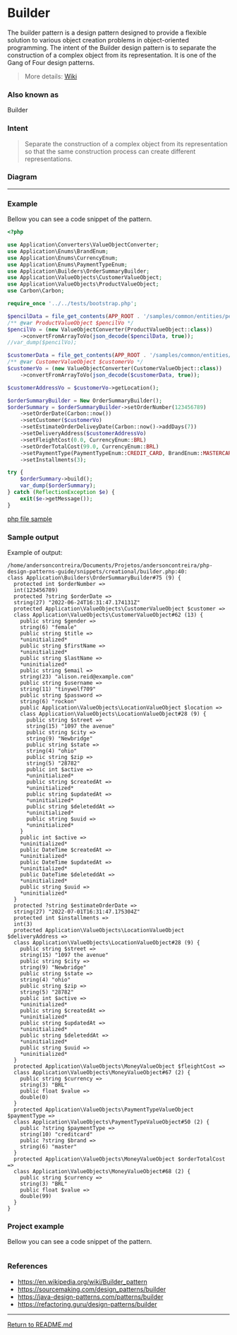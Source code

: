 # Builder

The builder pattern is a design pattern designed to provide a flexible solution to various object creation problems in object-oriented programming. The intent of the Builder design pattern is to separate the construction of a complex object from its representation. It is one of the Gang of Four design patterns.

> More details: [Wiki](https://en.wikipedia.org/wiki/Builder_pattern)

### Also known as
Builder

### Intent
> Separate the construction of a complex object from its representation so that the same construction process can create different representations.


### Diagram

[//]: # (![Diagram]&#40;../images/creational/DesignPatterns-Creational-Abstract-Factory.drawio.png&#41;)


---

### Example
Bellow you can see a code snippet of the pattern.

```php
<?php

use Application\Converters\ValueObjectConverter;
use Application\Enums\BrandEnum;
use Application\Enums\CurrencyEnum;
use Application\Enums\PaymentTypeEnum;
use Application\Builders\OrderSummaryBuilder;
use Application\ValueObjects\CustomerValueObject;
use Application\ValueObjects\ProductValueObject;
use Carbon\Carbon;

require_once '../../tests/bootstrap.php';

$pencilData = file_get_contents(APP_ROOT . '/samples/common/entities/pencil.product.json');
/** @var ProductValueObject $pencilVo */
$pencilVo = (new ValueObjectConverter(ProductValueObject::class))
    ->convertFromArrayToVo(json_decode($pencilData, true));
//var_dump($pencilVo);

$customerData = file_get_contents(APP_ROOT . '/samples/common/entities/alison.reid.customer.json');
/** @var CustomerValueObject $customerVo */
$customerVo = (new ValueObjectConverter(CustomerValueObject::class))
    ->convertFromArrayToVo(json_decode($customerData, true));

$customerAddressVo = $customerVo->getLocation();

$orderSummaryBuilder = New OrderSummaryBuilder();
$orderSummary = $orderSummaryBuilder->setOrderNumber(123456789)
    ->setOrderDate(Carbon::now())
    ->setCustomer($customerVo)
    ->setEstimateOrderDeliveyDate(Carbon::now()->addDays(7))
    ->setDeliveryAddress($customerAddressVo)
    ->setFleightCost(0.0, CurrencyEnum::BRL)
    ->setOrderTotalCost(99.0, CurrencyEnum::BRL)
    ->setPaymentType(PaymentTypeEnum::CREDIT_CARD, BrandEnum::MASTERCARD)
    ->setInstallments(3);

try {
    $orderSummary->build();
    var_dump($orderSummary);
} catch (ReflectionException $e) {
    exit($e->getMessage());
}

```

[php file sample](../../snippets/creational/abstract-factory.php)

### Sample output
Example of output:
```
/home/andersoncontreira/Documents/Projetos/andersoncontreira/php-design-patterns-guide/snippets/creational/builder.php:40:
class Application\Builders\OrderSummaryBuilder#75 (9) {
  protected int $orderNumber =>
  int(123456789)
  protected ?string $orderDate =>
  string(27) "2022-06-24T16:31:47.174131Z"
  protected Application\ValueObjects\CustomerValueObject $customer =>
  class Application\ValueObjects\CustomerValueObject#62 (13) {
    public string $gender =>
    string(6) "female"
    public string $title =>
    *uninitialized*
    public string $firstName =>
    *uninitialized*
    public string $lastName =>
    *uninitialized*
    public string $email =>
    string(23) "alison.reid@example.com"
    public string $username =>
    string(11) "tinywolf709"
    public string $password =>
    string(6) "rockon"
    public Application\ValueObjects\LocationValueObject $location =>
    class Application\ValueObjects\LocationValueObject#28 (9) {
      public string $street =>
      string(15) "1097 the avenue"
      public string $city =>
      string(9) "Newbridge"
      public string $state =>
      string(4) "ohio"
      public string $zip =>
      string(5) "28782"
      public int $active =>
      *uninitialized*
      public string $createdAt =>
      *uninitialized*
      public string $updatedAt =>
      *uninitialized*
      public string $deleteddAt =>
      *uninitialized*
      public string $uuid =>
      *uninitialized*
    }
    public int $active =>
    *uninitialized*
    public DateTime $createdAt =>
    *uninitialized*
    public DateTime $updatedAt =>
    *uninitialized*
    public DateTime $deleteddAt =>
    *uninitialized*
    public string $uuid =>
    *uninitialized*
  }
  protected ?string $estimateOrderDate =>
  string(27) "2022-07-01T16:31:47.175304Z"
  protected int $installments =>
  int(3)
  protected Application\ValueObjects\LocationValueObject $deliveryAddress =>
  class Application\ValueObjects\LocationValueObject#28 (9) {
    public string $street =>
    string(15) "1097 the avenue"
    public string $city =>
    string(9) "Newbridge"
    public string $state =>
    string(4) "ohio"
    public string $zip =>
    string(5) "28782"
    public int $active =>
    *uninitialized*
    public string $createdAt =>
    *uninitialized*
    public string $updatedAt =>
    *uninitialized*
    public string $deleteddAt =>
    *uninitialized*
    public string $uuid =>
    *uninitialized*
  }
  protected Application\ValueObjects\MoneyValueObject $fleightCost =>
  class Application\ValueObjects\MoneyValueObject#67 (2) {
    public string $currency =>
    string(3) "BRL"
    public float $value =>
    double(0)
  }
  protected Application\ValueObjects\PaymentTypeValueObject $paymentType =>
  class Application\ValueObjects\PaymentTypeValueObject#50 (2) {
    public ?string $paymentType =>
    string(10) "creditcard"
    public ?string $brand =>
    string(6) "master"
  }
  protected Application\ValueObjects\MoneyValueObject $orderTotalCost =>
  class Application\ValueObjects\MoneyValueObject#68 (2) {
    public string $currency =>
    string(3) "BRL"
    public float $value =>
    double(99)
  }
}

```

### Project example
Bellow you can see a code snippet of the pattern.
```php
```

### References
- https://en.wikipedia.org/wiki/Builder_pattern
- https://sourcemaking.com/design_patterns/builder
- https://java-design-patterns.com/patterns/builder
- https://refactoring.guru/design-patterns/builder

---

[Return to README.md](../../README.md)
